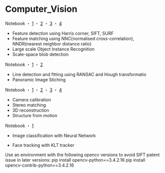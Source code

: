 # Computer_Vision

Notebook  ・  [1](https://github.com/SirongHuang/Computer_Vision/blob/master/exercise4/exercise4.ipynb) ・ [2](https://github.com/SirongHuang/Computer_Vision/blob/master/exercise7/part1.ipynb) ・ [3](https://github.com/SirongHuang/Computer_Vision/blob/master/exercise7/part2.ipynb) ・ [4](https://github.com/SirongHuang/Computer_Vision/blob/master/exercise7/part3.ipynb)
- Feature detection using Harris corner, SIFT, SURF
- Feature matching using NNC(normalised cross-correlation), NNDR(nearest neighbor distance ratio)
- Large scale Object Instance Recognition 
- Scale-space blob detection

Notebook  ・  [1](https://github.com/SirongHuang/Computer_Vision/blob/master/exercise5/Exercise5.ipynb) ・ [2](https://github.com/SirongHuang/Computer_Vision/blob/master/exercise6/exercise6.ipynb)
- Line detection and fitting using RANSAC and Hough transformatio
- Panoramic Image Stiching

Notebook   ・ [1](https://github.com/SirongHuang/Computer_Vision/blob/master/exercise9/exercise9.ipynb) ・ [2](https://github.com/SirongHuang/Computer_Vision/blob/master/exercise10/exercise10.ipynb) ・ [3](https://github.com/SirongHuang/Computer_Vision/blob/master/exercise11/ExerciseRound11.ipynb) ・ [4](https://github.com/SirongHuang/Computer_Vision/blob/master/exercise11/SfMfrom2viewsDemo.ipynb) 
- Camera calibration
- Stereo matching
- 3D reconstruction
- Structure from motion

Notebook  ・   [1](https://github.com/SirongHuang/Computer_Vision/blob/master/exercise12/ExerciseRound12.ipynb)
- Image classification with Neural Network

- Face tracking with KLT tracker

Use an environment with the following opencv versions to avoid SIFT patent issue in later versions:
pip install opencv-python==3.4.2.16
pip install opencv-contrib-python==3.4.2.16
